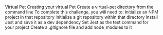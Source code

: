 Virtual Pet
Creating your virtual Pet
Create a virtual-pet directory from the command line
To complete this challenge, you will need to:
Initialize an NPM project in that repository
Initialize a git repository within that directory
Install Jest and save it as a dev dependency
Set Jest as the test command for your project
Create a .gitignore file and add node_modules to it
